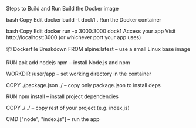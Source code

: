  Steps to Build and Run
Build the Docker image

bash
Copy
Edit
docker build -t dock1 .
Run the Docker container

bash
Copy
Edit
docker run -p 3000:3000 dock1
Access your app
Visit http://localhost:3000 (or whichever port your app uses)

📦 Dockerfile Breakdown
FROM alpine:latest – use a small Linux base image

RUN apk add nodejs npm – install Node.js and npm

WORKDIR /user/app – set working directory in the container

COPY ./package.json ./ – copy only package.json to install deps

RUN npm install – install project dependencies

COPY ./ ./ – copy rest of your project (e.g. index.js)

CMD ["node", "index.js"] – run the app

